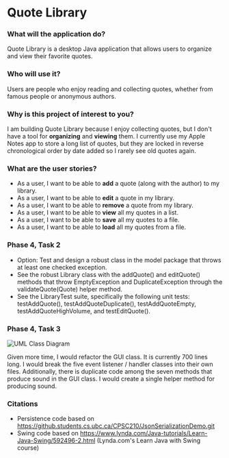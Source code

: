 # Quote Library

### What will the application do?

Quote Library is a desktop Java application that allows users to organize and 
view their favorite quotes.

### Who will use it?

Users are people who enjoy reading and collecting quotes, whether from famous 
people or anonymous authors. 

### Why is this project of interest to you?

I am building Quote Library because I enjoy collecting quotes, but I don't have a 
tool for **organizing** and **viewing** them. I currently use my Apple Notes app 
to store a long list of quotes, but they are locked in reverse chronological order 
by date added so I rarely see old quotes again.  

### What are the user stories?

- As a user, I want to be able to **add** a quote (along with the author) to my 
library.
- As a user, I want to be able to **edit** a quote in my library.
- As a user, I want to be able to **remove** a quote from my library.
- As a user, I want to be able to **view** all my quotes in a list.
- As a user, I want to be able to **save** all my quotes to a file.
- As a user, I want to be able to **load** all my quotes from a file.

### Phase 4, Task 2

- Option: Test and design a robust class in the model package that throws at least one
checked exception.
- See the robust Library class with the addQuote() and editQuote() methods that throw 
EmptyException and DuplicateException through the validateQuote(Quote) helper method.
- See the LibraryTest suite, specifically the following unit tests: testAddQuote(), 
testAddQuoteDuplicate(), testAddQuoteEmpty, testAddQuoteHighVolume, and testEditQuote().

### Phase 4, Task 3

![UML Class Diagram](https://github.students.cs.ubc.ca/CPSC210-2020W-T1/project_d4a5d/blob/master/UML_Design_Diagram.png?raw=true)

Given more time, I would refactor the GUI class. It is currently 700 lines long. I would 
break the five event listener / handler classes into their own files. Additionally, there is 
duplicate code among the seven methods that produce sound in the GUI class. I would create a
single helper method for producing sound. 

### Citations
- Persistence code based on https://github.students.cs.ubc.ca/CPSC210/JsonSerializationDemo.git
- Swing code based on https://www.lynda.com/Java-tutorials/Learn-Java-Swing/592496-2.html 
(Lynda.com's Learn Java with Swing course)